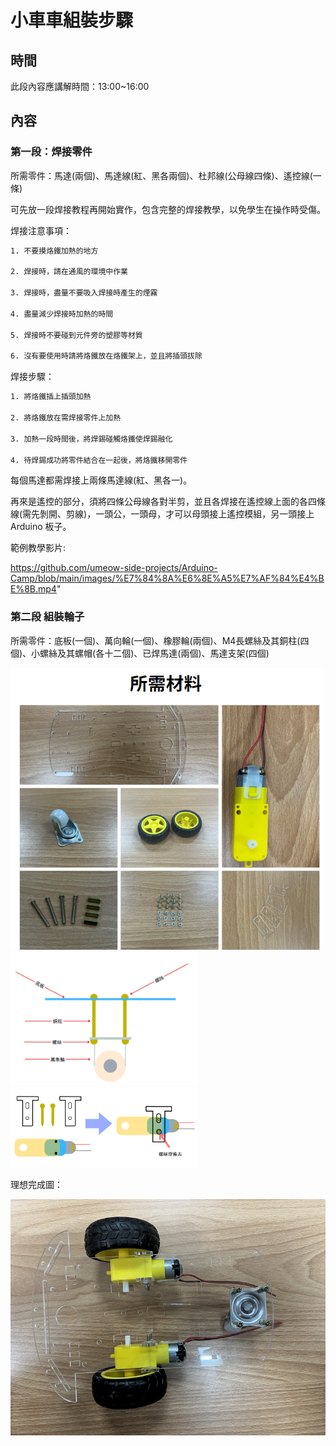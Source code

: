 # 小車車組裝步驟

## 時間

此段內容應講解時間：13:00~16:00

## 內容

### 第一段：焊接零件

所需零件：馬達(兩個)、馬達線(紅、黑各兩個)、杜邦線(公母線四條)、遙控線(一條)

可先放一段焊接教程再開始實作，包含完整的焊接教學，以免學生在操作時受傷。

焊接注意事項：

```txt
1. 不要摸烙鐵加熱的地方

2. 焊接時，請在通風的環境中作業

3. 焊接時，盡量不要吸入焊接時產生的煙霧

4. 盡量減少焊接時加熱的時間

5. 焊接時不要碰到元件旁的塑膠等材質

6. 沒有要使用時請將烙鐵放在烙鐵架上，並且將插頭拔除
```

焊接步驟：

```txt
1. 將烙鐵插上插頭加熱

2. 將烙鐵放在需焊接零件上加熱

3. 加熱一段時間後，將焊錫碰觸烙鐵使焊錫融化

4. 待焊錫成功將零件結合在一起後，將烙鐵移開零件
```

每個馬達都需焊接上兩條馬達線(紅、黑各一)。

再來是遙控的部分，須將四條公母線各對半剪，並且各焊接在遙控線上面的各四條線(需先剝開、剪線)，一頭公，一頭母，才可以母頭接上遙控模組，另一頭接上 Arduino 板子。

範例教學影片:

https://github.com/umeow-side-projects/Arduino-Camp/blob/main/images/%E7%84%8A%E6%8E%A5%E7%AF%84%E4%BE%8B.mp4"

### 第二段 組裝輪子

所需零件：底板(一個)、萬向輪(一個)、橡膠輪(兩個)、M4長螺絲及其銅柱(四個)、小螺絲及其螺帽(各十二個)、已焊馬達(兩個)、馬達支架(四個)

<img alt="馬達" src="../images/組裝第二步所需材料.png" width="500" />

<img alt="馬達" src="../images/萬向輪組裝.png" width="300" />

<img alt="馬達" src="../images/馬達組裝.png" width="300" />

理想完成圖：

![第二段理想完成圖](../images/實作第一步圖.png)